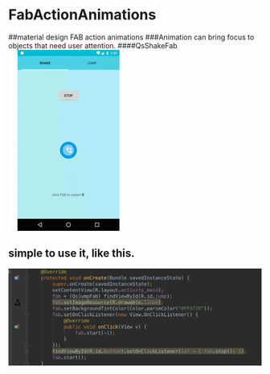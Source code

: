 # FabActionAnimations
##material design FAB action animations
###Animation can bring focus to objects that need user attention.
####QsShakeFab
![](img/QsAnimation12.gif)


## simple to use it, like this.
![](img/simpleuse.png)
